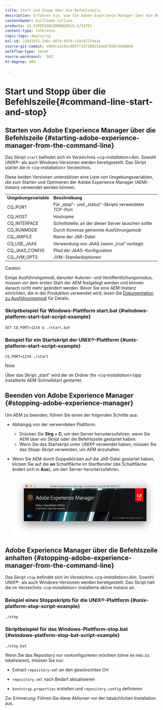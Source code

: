 ```yaml
---
title: Start und Stopp über die Befehlszeile
description: Erfahren Sie, wie Sie Adobe Experience Manager über die Befehlszeile starten und stoppen.
contentOwner: Guillaume Carlino
products: SG_EXPERIENCEMANAGER/6.5/SITES
content-type: reference
topic-tags: deploying
exl-id: 21041b55-240c-487d-9d79-c54c877f4e1e
source-git-commit: e068cee192c0837f1473802143e0793674d400e8
workflow-type: tm+mt
source-wordcount: '362'
ht-degree: 40%

---
```


# Start und Stopp über die Befehlszeile{#command-line-start-and-stop}

## Starten von Adobe Experience Manager über die Befehlszeile {#starting-adobe-experience-manager-from-the-command-line}

Das Skript `start` befindet sich im Verzeichnis *&lt;cq-installation>/bin*. Sowohl UNIX®- als auch Windows-Versionen werden bereitgestellt. Das Skript startet die in *&lt;cq-installation>* Verzeichnis.

Diese beiden Versionen unterstützen eine Liste von Umgebungsvariablen, die zum Starten und Optimieren der Adobe Experience Manager (AEM)-Instanz verwendet werden können.

<table>
 <tbody>
  <tr>
   <td><strong>Umgebungsvariable </strong></td>
   <td><strong>Beschreibung </strong></td>
  </tr>
  <tr>
   <td>CQ_PORT</td>
   <td>Für „stop“- und „status“-Skripts verwendeter TCP-Port<br /> </td>
  </tr>
  <tr>
   <td>CQ_HOST</td>
   <td>Hostname<br /> </td>
  </tr>
  <tr>
   <td>CQ_INTERFACE</td>
   <td>Schnittstelle, an der dieser Server lauschen sollte<br /> </td>
  </tr>
  <tr>
   <td>CQ_RUNMODE</td>
   <td>Durch Kommas getrennte Ausführungsmodi<br /> </td>
  </tr>
  <tr>
   <td>CQ_JARFILE</td>
   <td>Name der JAR-Datei<br /> </td>
  </tr>
  <tr>
   <td>CQ_USE_JAAS</td>
   <td>Verwendung von JAAS (wenn „true“ vorliegt)<br /> </td>
  </tr>
  <tr>
   <td>CQ_JAAS_CONFIG</td>
   <td>Pfad der JAAS-Konfiguration<br /> </td>
  </tr>
  <tr>
   <td>CQ_JVM_OPTS</td>
   <td>JVM-Standardoptionen<br /> </td>
  </tr>
 </tbody>
</table>

>[!CAUTION]
>
>Einige Ausführungsmodi, darunter Autoren- und Veröffentlichungsmodus, müssen vor dem ersten Start der AEM festgelegt werden und können danach nicht mehr geändert werden. Bevor Sie eine AEM-Instanz einrichten, die in der Produktion verwendet wird, lesen Sie [Dokumentation zu Ausführungsmodi](/help/sites-deploying/configure-runmodes.md) für Details.

### Skriptbeispiel für Windows-Plattform start.bat {#windows-platform-start-bat-script-example}

```shell
SET CQ_PORT=1234 & ./start.bat
```

### Beispiel für ein Startskript der UNIX®-Plattform {#unix-platform-start-script-example}

```shell
CQ_PORT=1234 ./start
```

>[!NOTE]
>
>Über das Skript „start“ wird der im Ordner *the &lt;cq-installation>/app* installierte AEM-Schnellstart gestartet.

## Beenden von Adobe Experience Manager {#stopping-adobe-experience-manager}

Um AEM zu beenden, führen Sie einen der folgenden Schritte aus:

* Abhängig von der verwendeten Plattform:

   * Drücken Sie **Strg + C**, um den Server herunterzufahren, wenn Sie AEM über ein Skript oder die Befehlszeile gestartet haben.
   * Wenn Sie das Startskript unter UNIX® verwendet haben, müssen Sie das Stopp-Skript verwenden, um AEM anzuhalten.

* Wenn Sie AEM durch Doppelklicken auf die JAR-Datei gestartet haben, klicken Sie auf die **on** Schaltfläche im Startfenster (die Schaltfläche ändert sich in **Aus**), um den Server herunterzufahren.

  ![chlimage_1-63](assets/chlimage_1-63.png)

## Adobe Experience Manager über die Befehlszeile anhalten {#stopping-adobe-experience-manager-from-the-command-line}

Das Skript `stop` befindet sich im Verzeichnis *&lt;cq-installation>/bin*. Sowohl UNIX®- als auch Windows-Versionen werden bereitgestellt. Das Skript hält die im Verzeichnis *&lt;cq-installation>* installierte aktive Instanz an.

### Beispiel eines Stoppskripts für die UNIX®-Plattform {#unix-platform-stop-script-example}

```shell
./stop
```

### Skriptbeispiel für das Windows-Plattform-stop.bat {#windows-platform-stop-bat-script-example}

```shell
./stop.bat
```

Wenn Sie das Repository nur vorkonfigurieren möchten (ohne es neu zu lokalisieren), müssen Sie nur:

* Extract `repository.xml` an den gewünschten Ort

* `repository.xml` nach Bedarf aktualisieren

* `bootstrap.properties` erstellen und `repository.config` definieren

Zur Erinnerung: Führen Sie diese Aktionen vor der tatsächlichen Installation aus.
